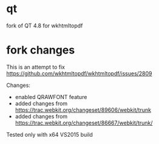 # qt
fork of QT 4.8 for wkhtmltopdf

# fork changes
This is an attempt to fix https://github.com/wkhtmltopdf/wkhtmltopdf/issues/2809

Changes:
- enabled QRAWFONT feature
- added changes from https://trac.webkit.org/changeset/89606/webkit/trunk
- added changes from https://trac.webkit.org/changeset/86667/webkit/trunk/

Tested only with x64 VS2015 build
